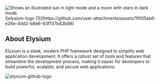 <picture>
  <source media="(prefers-color-scheme: dark)" srcset="https://user-images.githubusercontent.com/25423296/163456776-7f95b81a-f1ed-45f7-b7ab-8fa810d529fa.png">
  <source media="(prefers-color-scheme: light)" srcset="https://user-images.githubusercontent.com/25423296/163456779-a8556205-d0a5-45e2-ac17-42d089e3c3f8.png">
  <img alt="Shows an illustrated sun in light mode and a moon with stars in dark mode." src="https://user-images.githubusercontent.com/25423296/163456779-a8556205-d0a5-45e2-ac17-42d089e3c3f8.png">
</picture>
  ![elysium-logo (1)](https://github.com/user-attachments/assets/1f005ab6-e26e-4dd2-b8e6-63f137b42b88)

</picture>

## About Elysium

Elysium is a sleek, modern PHP framework designed to simplify web application development. It offers a robust set of tools and features that streamline the development process, making it easier for developers to build powerful, scalable, and secure web applications.


![elysium-github-logo](https://github.com/user-attachments/assets/bfd02e84-8dc5-4b78-9dd2-88f0e2bfa579)

